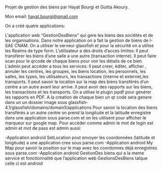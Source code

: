 Projet de gestion des biens par Hayat Bourgi et Guitta Akoury.

Mon email: hayat.bourgi@gmail.com

On a créé  quatre applications:

L'application web “GestionDesBiens" qui gere les biens des sociétés et de les organisations. Dans notre application on a fait la gestion de biens de I-SAE CNAM. On a utiliser le serveur glassfish et pour la sécurité on a utilise les Realms de type form.
	L’utilisateur a des droits d’acces limites:
	Il peut transférer les biens d’une salle a une autre (transaction interne).
	Il peut faire scan pour le qrcode de chaque biens pour voir les détails de ce bien
	L’admin peut accéder a tous les services:
	Il peut creer, éditer, afficher , annuler les centres, les groupes, les biens location, les personnels, les salles, les types, les utilisateurs, les transactions (interne et externe),les transports.
	Il peut savoir la location sur la map  des biens transférés d’un centre a un autre avant leur arrive.
Il peut avoir des rapports sur les biens, les transactions et les transports.
On a utilise le plugin jspdf pour générer les rapports en PDF.
A la creation de chaque bien un qr code sera genere dans un un dossier image sous glassfish-4.1/glassfish/domains/domain1/applications
Pour savoir la location des biens transférés a un autre centre on prend la longitude et la latitude enregistre dans une application sous parse.com et on les utilisent pour afficher le marqueur sur google map.
Pour accéder comme admin le mot de login est admin et mot de pass est admin aussi

-Application android SetLocation pout envoyer les coordonnées (latitude et longitude) a une application cree sous  parse.com 
-Application  android My Map  pour savoir la position sur le map avec les coordonnes déjà enregistres sous parse.com
-Application android GestionDes biens qui a la meme service et fonctionnalité que l’application web GestionsDesBiens talque celle ci est android


